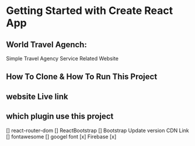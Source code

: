 # Getting Started with Create React App

## World Travel Agench:

Simple Travel Agency Service Related Website

## How To Clone & How To Run This Project

## website Live link

## which plugin use this project

[] react-router-dom
[] ReactBootstrap
[] Bootstrap Update version CDN Link
[] fontawesome
[] googel font
[x] Firebase
[x]
